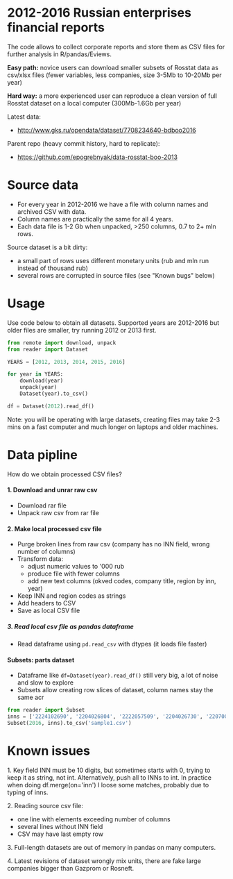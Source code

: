 # 2012-2016 Russian enterprises financial reports

The code allows to collect corporate reports and store them as CSV files for further analysis in R/pandas/Eviews.

**Easy path:** novice users can download smaller subsets of Rosstat data as csv/xlsx files (fewer variables, less companies, size 3-5Mb to 10-20Mb per year)

**Hard way:** a more experienced user can reproduce a clean version of full Rosstat dataset on a local computer (300Mb-1.6Gb per year)


Latest data:
- http://www.gks.ru/opendata/dataset/7708234640-bdboo2016


Parent repo (heavy commit history, hard to replicate):
- https://github.com/epogrebnyak/data-rosstat-boo-2013


Source data
===========
- For every year in 2012-2016 we have a file with column names and archived CSV with data. 
- Column names are practically the same for all 4 years.
- Each data file is 1-2 Gb when unpacked, >250 columns, 0.7 to 2+ mln rows.

Source dataset is a bit dirty:
 - a small part of rows uses different monetary units (rub and mln run instead of thousand rub)
 - several rows are corrupted in source files (see "Known bugs" below)

Usage
=====
Use code below to obtain all datasets. Supported years are 2012-2016
but older files are smaller, try running 2012 or 2013 first.

```python
from remote import download, unpack
from reader import Dataset

YEARS = [2012, 2013, 2014, 2015, 2016]

for year in YEARS:
    download(year)
    unpack(year)
    Dataset(year).to_csv()   

df = Dataset(2012).read_df()
```

Note: you will be operating with large datasets, creating files may take 2-3 mins on a fast computer
and much longer on laptops and older machines. 

Data pipline 
============

How do we obtain processed CSV files?

#### 1. Download and unrar raw csv
- Download rar file  
- Unpack raw csv from rar file  

#### 2. Make local processed csv file  
- Purge broken lines from raw csv (company has no INN field, wrong number of columns)
- Transform data:
  - adjust numeric values to '000 rub
  - produce file with fewer columns 
  - add new text columns (okved codes, company title, region by inn, year)
- Keep INN and region codes as strings
- Add headers to CSV
- Save as local CSV file

##### 3. Read local csv file as pandas dataframe
- Read dataframe using ```pd.read_csv``` with dtypes (it loads file faster)


#### Subsets: parts dataset
- Dataframe like ```df=Dataset(year).read_df()``` still very big, a lot of noise and slow to explore  
- Subsets allow creating row slices of dataset, column names stay the same acr 

```python  
from reader import Subset
inns = ['2224102690', '2204026804', '2222057509', '2204026730', '2207007165']
Subset(2016, inns).to_csv('sample1.csv')
```

Known issues
============

1\. Key field INN must be 10 digits, but sometimes starts with 0, trying to keep it as string, not int.
Alternatively, push all to INNs to int. In practice when doing df.merge(on='inn') I loose some matches,
probably due to typing of inns.

2\. Reading source csv file:
  - one line with elements exceeding number of columns  
  - several lines without INN field
  - CSV may have last empty row

3\. Full-length datasets are out of memory in pandas on many computers.

4\. Latest revisions of dataset wrongly mix units, there are fake large companies bigger than Gazprom or Rosneft.
